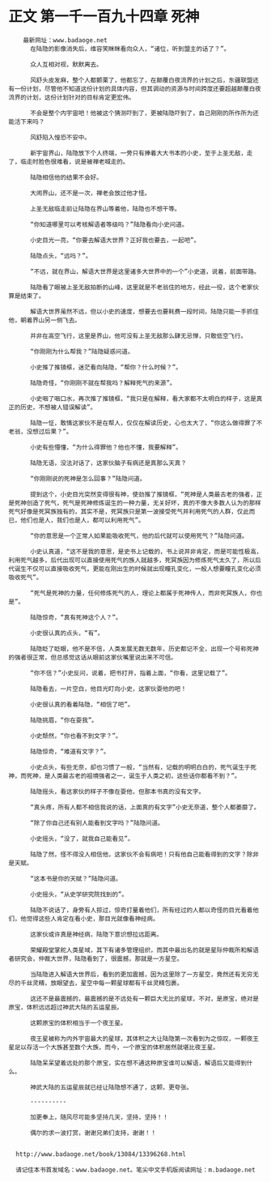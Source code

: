 # 正文 第一千一百九十四章 死神
        最新网址：www.badaoge.net
          在陆隐的影像消失后，维容笑眯眯看向众人，“诸位，听到盟主的话了？”。
      
          众人互相对视，默默离去。
      
          风舒头皮发麻，整个人都颤栗了，他都忘了，在颠覆白夜流界的计划之后，东疆联盟还有一份计划，尽管他不知道这份计划的具体内容，但其调动的资源与时间跨度还要超越颠覆白夜流界的计划，这份计划针对的目标肯定更宏伟。
      
          不会是整个内宇宙吧！他被这个猜测吓到了，更被陆隐吓到了，自己刚刚的所作所为还能活下来吗？
      
          风舒陷入惶恐不安中。
      
          新宇宙界山，陆隐放下个人终端，一旁只有捧着大大书本的小史，至于上圣无敌，走了，临走时脸色很难看，说是被禅老喊走的。
      
          陆隐相信他的结果不会好。
      
          大闹界山，还不是一次，禅老会放过他才怪。
      
          上圣无敌临走前让陆隐在界山等着他，陆隐也不想干等。
      
          “你知道哪里可以考核解语者等级吗？”陆隐看向小史问道。
      
          小史目光一亮，“你要去解语大世界？正好我也要去，一起吧”。
      
          陆隐点头，“远吗？”。
      
          “不远，就在界山，解语大世界是这里诸多大世界中的一个”小史道，说着，前面带路。
      
          陆隐看了眼被上圣无敌拍断的山峰，这里就是不老翁住的地方，经此一役，这个老家伙算是结束了。
      
          解语大世界虽然不远，但以小史的速度，想要去也要耗费一段时间，陆隐只能一手抓住他，朝着界山另一侧飞去。
      
          并非在高空飞行，这里是界山，他可没有上圣无敌那么肆无忌惮，只敢低空飞行。
      
          “你刚刚为什么帮我？”陆隐疑惑问道。
      
          小史推了推镜框，迷茫看向陆隐，“帮你？什么时候？”。
      
          陆隐奇怪，“你刚刚不就在帮我吗？解释死气的来源”。
      
          小史咽了咽口水，再次推了推镜框，“我只是在解释，看大家都不太明白的样子，这是真正的历史，不想被人错误解读”。
      
          陆隐一怔，敢情这家伙不是在帮人，仅仅在解读历史，心也太大了，“你这么做得罪了不老翁，没想过后果？”。
      
          小史有些懵懂，“为什么得罪他？他也不懂，我要解释”。
      
          陆隐无语，没法对话了，这家伙脑子有病还是真那么天真？
      
          “你刚刚说的死神是怎么回事？”陆隐问道。
      
          提到这个，小史目光突然变得很有神，使劲推了推镜框，“死神是人类最古老的强者，正是死神创造了死气，死气是死神修炼诞生的一种力量，无关好坏，真的不像大多数人认为的那样死气好像是死冥族独有的，其实不是，死冥族只是第一波接受死气并利用死气的人群，仅此而已，他们也是人，我们也是人，都可以利用死气”。
      
          “你的意思是一个正常人如果能吸收死气，他的后代就可以使用死气？”陆隐问道。
      
          小史认真道，“这不是我的意思，是史书上记载的，书上说并非肯定，而是可能性极高，利用死气越多，后代出现可以直接使用死气的族人就越多，死冥族因为修炼死气太久了，所以后代诞生不仅可以直接吸收死气，更能在刚出生的时候就出现瞳孔变化，一般人想要瞳孔变化必须吸收死气”。
      
          “死气是死神的力量，任何修炼死气的人，理论上都属于死神传人，而非死冥族人，你也是”。
      
          陆隐惊奇，“真有死神这个人？”。
      
          小史很认真的点头，“有”。
      
          陆隐眨了眨眼，他不是不信，人类发展无数无数年，历史都记不全，出现一个号称死神的强者很正常，但总感觉这话从眼前这家伙嘴里说出来不可信。
      
          “你不信？”小史反问，说着，把书打开，指着上面，“你看，这里记载了”。
      
          陆隐看去，一片空白，他目光盯向小史，这家伙耍他的吧！
      
          小史很认真的看着陆隐，“相信了吧”。
      
          陆隐挑眉，“你在耍我”。
      
          小史颓然，“你也看不到文字？”。
      
          陆隐惊奇，“难道有文字？”。
      
          小史点头，有些无奈，却也习惯了一般，“当然有，记载的明明白白的，死气诞生于死神，而死神，是人类最古老的祖境强者之一，诞生于人类之初，这些话你都看不到？”。
      
          陆隐摇头，看这家伙的样子不像在耍他，但那本书真的没有文字。
      
          “真头疼，所有人都不相信我说的话，上面真的有文字”小史无奈道，整个人都萎靡了。
      
          “除了你自己还有别人能看到文字吗？”陆隐问道。
      
          小史摇头，“没了，就我自己能看见”。
      
          陆隐了然，怪不得没人相信他，这家伙不会有病吧！只有他自己能看得到的文字？除非是天赋。
      
          “这本书是你的天赋？”陆隐问道。
      
          小史摇头，“从史学研究院找到的”。
      
          陆隐不说话了，身旁有人掠过，惊奇打量着他们，所有经过的人都以奇怪的目光看着他们，他觉得这些人肯定在看小史，那目光就像看神经病。
      
          这家伙或许真是神经病，陆隐下意识想拉远距离。
      
          荣耀殿堂掌舵人类星域，其下有诸多管理组织，而其中最出名的就是星际仲裁所和解语者研究会，仲裁大世界，陆隐看到了，很震撼，那就是一方星空。
      
          当陆隐进入解语大世界后，看到的更加震撼，因为这里除了一方星空，竟然还有无穷无尽的千丝灵精，放眼望去，星空中每一颗星球都有千丝灵精包裹。
      
          这还不是最震撼的，最震撼的是不远处有一颗巨大无比的星球，不对，是原宝，绝对是原宝，体积远远超过神武大陆的五运星辰。
      
          这颗原宝的体积相当于一个夜王星。
      
          夜王星被称为内外宇宙最大的星球，其体积之大让陆隐第一次看到为之惊叹，一颗夜王星足以存活一个大族甚至数个大族，而今，一个原宝的体积居然就堪比夜王星。
      
          陆隐呆呆望着远处的那个原宝，实在想不通这种原宝谁可以解语，解语后又能得到什么。
      
          神武大陆的五运星辰就已经让陆隐想不通了，这颗，更夸张。
      
          ----------
      
          加更奉上，随风尽可能多坚持几天，坚持，坚持！！
      
          偶尔的求一波打赏，谢谢兄弟们支持，谢谢！！
      
      
      http://www.badaoge.net/book/13084/13396268.html
      
      请记住本书首发域名：www.badaoge.net。笔尖中文手机版阅读网址：m.badaoge.net